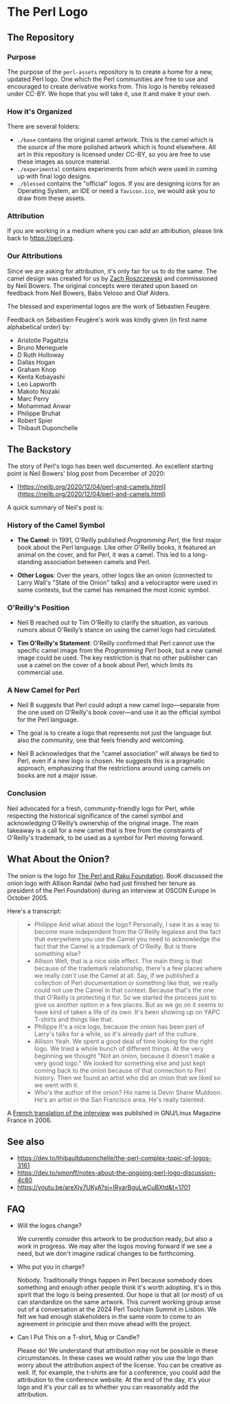 # The Perl Logo

## The Repository

### Purpose

The purpose of the `perl-assets` repository is to create a home for a new,
updated Perl logo. One which the Perl communities are free to use and
encouraged to create derivative works from. This logo is hereby released under
CC-BY. We hope that you will take it, use it and make it your own.

### How it's Organized

There are several folders:

- `./base` contains the original camel artwork. This is the camel which is the
  source of the more polished artwork which is found elsewhere. All art in this
  repository is licensed under CC-BY, so you are free to use these images as
  source material.
- `./experimental` contains experiments from which were used in coming up with
  final logo designs.
- `./blessed` contains the "official" logos. If you are designing icons for an
  Operating System, an IDE or need a `favicon.ico`, we would ask you to draw
  from these assets.

### Attribution

If you are working in a medium where you can add an attribution, please link
back to <https://perl.org>.

### Our Attributions

Since we are asking for attribution, it's only fair for us to do the same. The
camel design was created for us by [Zach
Roszczewski](https://www.zachroszczewski.com) and commissioned by Neil Bowers.
The original concepts were iterated upon based on feedback from Neil Bowers,
Babs Veloso and Olaf Alders.

The blessed and experimental logos are the work of Sébastien Feugère.

Feedback on Sébastien Feugère's work was kindly given (in first name
alphabetical order) by:

- Aristotle Pagaltzis
- Bruno Meneguele
- D Ruth Holloway
- Dallas Hogan
- Graham Knop
- Kenta Kobayashi
- Leo Lapworth
- Makoto Nozaki
- Marc Perry
- Mohammad Anwar
- Philippe Bruhat
- Robert Spier
- Thibault Duponchelle

## The Backstory

The story of Perl's logo has been well documented. An excellent starting point
is Neil Bowers' blog post from December of 2020:

- [https://neilb.org/2020/12/04/perl-and-camels.html](https://neilb.org/2020/12/04/perl-and-camels.html)

A quick summary of Neil's post is:

### History of the Camel Symbol

- **The Camel**: In 1991, O'Reilly published *Programming Perl*, the first
  major book about the Perl language. Like other O'Reilly books, it featured an
  animal on the cover, and for Perl, it was a camel. This led to a
  long-standing association between camels and Perl.

- **Other Logos**: Over the years, other logos like an onion (connected to
  Larry Wall's "State of the Onion" talks) and a velociraptor were used in some
  contexts, but the camel has remained the most iconic symbol.

### O'Reilly's Position

- Neil B reached out to Tim O'Reilly to clarify the situation, as various
  rumors about O'Reilly’s stance on using the camel logo had circulated.

- **Tim O'Reilly's Statement**: O'Reilly confirmed that Perl cannot use the
  specific camel image from the *Programming Perl* book, but a new camel image
  could be used. The key restriction is that no other publisher can use a camel
  on the cover of a book about Perl, which limits its commercial use.

### A New Camel for Perl

- Neil B suggests that Perl could adopt a new camel logo—separate from the one
  used on O'Reilly's book cover—and use it as the official symbol for the Perl
  language.

- The goal is to create a logo that represents not just the language but also
  the community, one that feels friendly and welcoming.

- Neil B acknowledges that the "camel association" will always be tied to Perl,
  even if a new logo is chosen. He suggests this is a pragmatic approach,
  emphasizing that the restrictions around using camels on books are not a
  major issue.

### Conclusion

Neil advocated for a fresh, community-friendly logo for Perl, while respecting
the historical significance of the camel symbol and acknowledging O'Reilly’s
ownership of the original image. The main takeaway is a call for a new camel
that is free from the constraints of O'Reilly's trademark, to be used as a
symbol for Perl moving forward.

## What About the Onion?

The onion is the logo for [The Perl and Raku
Foundation](https://www.perlfoundation.org/trademarks.html). BooK discussed the
onion logo with Allison Randal (who had just finished her tenure as president of the Perl Foundation) during an interview at OSCON Europe in October
2005.

Here's a transcript:

> - Philippe
>   And what about the logo? Personally, I saw it as a way to become more
>   independent from the O'Reilly legalese and the fact that everywhere you use
>   the Camel you need to acknowledge the fact that the Camel is a trademark of
>   O'Reilly. But is there something else?
> - Allison
>   Well, that is a nice side effect. The main thing is that because of the
>   trademark relationship, there's a few places where we really *can't* use
>   the Camel at all. Say, if we published a collection of Perl documentation
>   or something like that, we really could not use the Camel in that context.
>   Because that's the one that O'Reilly is protecting it for.
>   So we started the process just to give us another option in a few places.
>   But as we go on it seems to have kind of taken a life of its own. It's been
>   showing up on YAPC T-shirts and things like that.
> - Philippe
>   It's a nice logo, because the onion has been part of Larry's talks for a
>   while, so it's already part of the culture.
> - Allison
>   Yeah. We spent a good deal of time looking for the right logo. We tried a
>   whole bunch of different things. At the very beginning we thought "Not an
>   onion, because it doesn't make a very good logo." We looked for something
>   else and just kept coming back to the onion because of that connection to
>   Perl history. Then we found an artist who did an onion that we liked so we
>   went with it.
> - Who's the author of the onion?
>   His name is Devin Shane Muldoon. He's an artist in the San Francisco area.
>   He's really talented.

A [French translation of the
interview](https://articles.mongueurs.net/interviews/randal-2005.html) was
published in GNU/Linux Magazine France in 2006.

## See also

- <https://dev.to/thibaultduponchelle/the-perl-complex-topic-of-logos-3161>
- <https://dev.to/smonff/notes-about-the-ongoing-perl-logo-discussion-4c80>
- <https://youtu.be/areXIy7UKyA?si=IRyarBguLwCuBXtd&t=1701>

## FAQ

- Will the logos change?

  We currently consider this artwork to be production ready, but also a work in
  progress. We may alter the logos moving forward if we see a need, but we
  don't imagine radical changes to be forthcoming.

- Who put you in charge?

  Nobody. Traditionally things happen in Perl because somebody does something
  and enough other people think it's worth adopting. It's in this spirit that
  the logo is being presented. Our hope is that all (or most) of us can
  standardize on the same artwork. This current working group arose out of a
  conversation at the 2024 Perl Toolchain Summit in Lisbon. We felt we had
  enough stakeholders in the same room to come to an agreement in principle and
  then move ahead with the project.

- Can I Put This on a T-shirt, Mug or Candle?

  Please do! We understand that attribution may not be possible in these
  circumstances. In these cases we would rather you use the logo than worry
  about the attribution aspect of the license. You can be creative as well. If,
  for example, the t-shirts are for a conference, you could add the attribution
  to the conference website. At the end of the day, it's your logo and it's
  your call as to whether you can reasonably add the attribution.
